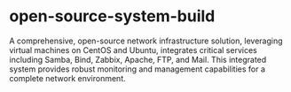 # open-source-system-build
A comprehensive, open-source network infrastructure solution, leveraging virtual machines on CentOS and Ubuntu, integrates critical services including Samba, Bind, Zabbix, Apache, FTP, and Mail. This integrated system provides robust monitoring and management capabilities for a complete network environment.

